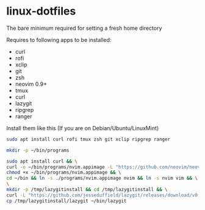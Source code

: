 # linux-dotfiles
The bare minimum required for setting a fresh home directory

Requires to following apps to be installed:
- curl
- rofi
- xclip
- git
- zsh
- neovim 0.9+
- tmux
- curl
- lazygit
- ripgrep
- ranger


Install them like this (If you are on Debian/Ubuntu/LinuxMint)
```bash
sudo apt install curl rofi tmux zsh git xclip ripgrep ranger

mkdir -p ~/bin/programs

sudo apt install curl && \
curl -o ~/bin/programs/nvim.appimage -L "https://github.com/neovim/neovim/releases/download/stable/nvim.appimage" && \
chmod +x ~/bin/programs/nvim.appimage && \
cd ~/bin && ln -s ./programs/nvim.appimage nvim && ln -s nvim vim && \
\
mkdir -p /tmp/lazygitinstall && cd /tmp/lazygitinstall && \
curl -L "https://github.com/jesseduffield/lazygit/releases/download/v0.37.0/lazygit_0.37.0_Linux_x86_64.tar.gz" | tar -xzv && \
cp /tmp/lazygitinstall/lazygit ~/bin/lazygit
```
